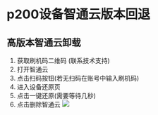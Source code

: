 # p200设备智通云版本回退

## 高版本智通云卸载
1. 获取刷机码二维码 (联系技术支持)
2. 打开智通云
3. 点击扫码按钮(若无扫码在账号中输入刷机码)
4.  进入设备还原页
5. 点击一键还原(需要等待几秒)
6. 点击删除智通云
![](./_image/2020-04-16/device-2020-06-01-160649.png?r=52)
